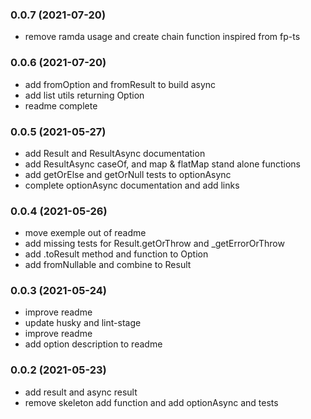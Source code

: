 ### **0.0.7** (2021-07-20)  
  
- remove ramda usage and create chain function inspired from fp-ts    
  
### **0.0.6** (2021-07-20)  
  
- add fromOption and fromResult to build async  
- add list utils returning Option  
- readme complete    
  
### **0.0.5** (2021-05-27)  
  
- add Result and ResultAsync documentation  
- add ResultAsync caseOf, and map & flatMap stand alone functions  
- add getOrElse and getOrNull tests to optionAsync  
- complete optionAsync documentation and add links    
  
### **0.0.4** (2021-05-26)  
  
- move exemple out of readme  
- add missing tests for Result.getOrThrow and _getErrorOrThrow  
- add .toResult method and function to Option  
- add fromNullable and combine to Result    
  
### **0.0.3** (2021-05-24)  
  
- improve readme  
- update husky and lint-stage  
- improve readme  
- add option description to readme    
  
### **0.0.2** (2021-05-23)  
  
- add result and async result  
- remove skeleton add function and add optionAsync and tests    
  
